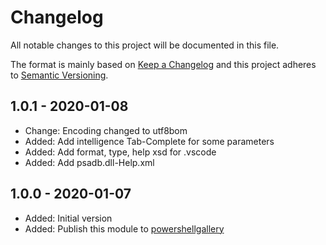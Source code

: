﻿# Changelog

All notable changes to this project will be documented in this file.

The format is mainly based on [Keep a Changelog](http://keepachangelog.com/)
and this project adheres to [Semantic Versioning](http://semver.org/).

## 1.0.1 - 2020-01-08

* Change: Encoding changed to utf8bom
* Added: Add intelligence Tab-Complete for some parameters
* Added: Add format, type, help xsd for .vscode
* Added: Add psadb.dll-Help.xml

## 1.0.0 - 2020-01-07

* Added: Initial version
* Added: Publish this module to [powershellgallery](https://www.powershellgallery.com)
